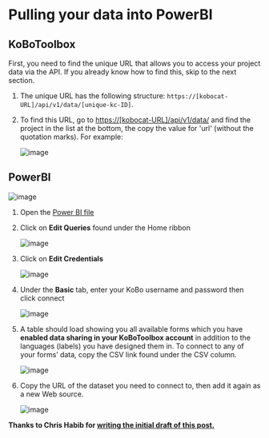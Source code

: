 # Pulling your data into PowerBI

## KoBoToolbox

First, you need to find the unique URL that allows you to access your project data via the API. If you already know how to find this, skip to the next section.

1. The unique URL has the following structure: `https://[kobocat-URL]/api/v1/data/[unique-kc-ID]`.

2. To find this URL, go to [https://[kobocat-URL]/api/v1/data/](https://[kobocat-URL]/api/v1/data/) and find the project in the list at the bottom, the copy the value for 'url' (without the quotation marks). For example:

    ![image](/images/pulling_data_powerbi/kobo.jpg)

## PowerBI

![image](/images/pulling_data_powerbi/powerbi.gif)

1. Open the [Power BI file](https://drive.google.com/file/d/1kYUnVjXIU5zFK-Yn43dPqARy-3L8N7xr/view)

2. Click on **Edit Queries** found under the Home ribbon

    ![image](/images/pulling_data_powerbi/edit_queries.jpg)

3. Click on **Edit Credentials**

    ![image](/images/pulling_data_powerbi/edit_credentials.jpg)

4. Under the **Basic** tab, enter your KoBo username and password then click connect

    ![image](/images/pulling_data_powerbi/login.jpg)

5. A table should load showing you all available forms which you have **enabled data sharing in your KoBoToolbox account** in addition to the languages (labels) you have designed them in. To connect to any of your forms’ data, copy the CSV link found under the CSV column.

    ![image](/images/pulling_data_powerbi/csv.jpg)

6. Copy the URL of the dataset you need to connect to, then add it again as a new Web source.

    ![image](/images/pulling_data_powerbi/url.gif)


**Thanks to Chris Habib for [writing the initial draft of this post.](https://groups.google.com/forum/#!searchin/kobo-users/Re$3A$20Connecting$20Power$20BI$20to$20KoBo%7Csort:date/kobo-users/K-Iyo7A914E/qy47nkCJCwAJ)**
